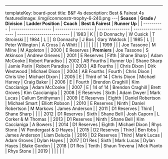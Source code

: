 ---
templateKey: board-post
title: B&F 4s
description: Best & Fairest 4s
featuredimage: /img/iconmonstr-trophy-6-240.png
---| **Season** | **Grade / Division** | **Ladder Position** | **Coach**        | **Best & Fairest** | **Runner Up**              |
| ---------- | -------------------- | ------------------- | ---------------- | ------------------ | -------------------------- |
| 1983       | K                    |                     | D Donnachy       | W Cusick           | T Stroinski                |
| 1984       | L                    |                     | G Donnachy       | J Bos              | Gary Waldock               |
| 1985       | L                    |                     | Peter Willington | A Cross            | A Whitt                    |
|            |                      |                     |                  |                    |                            |
| 1999       |                      |                     | Joe Tassone      | M Milne            | M Appleton                 |
| 2000       | E Reserves           | **Premiers**        | Joe Tassone      | S Atkinson         | Andrew Grieves             |
| 2001       | E Reserves           | Fifth               | Shane Sharp      | Adam McCooke       | Robert Paradiso            |
| 2002       | AB Fourths           | Runner Up           | Shane Sharp      | Jamie Parin        | Robert Paradiso            |
| 2003       | AB Fourths           |                     | Chris Dixon      | Dirk Westwood      | Michael Dixon              |
| 2004       | AB Fourths           | Fourth              | Chris Dixon      | Chris Ure          | Michael Dixon              |
| 2005       | E                    | Third of 14         | Chris Dixon      | Michael Harvey     | Craig Baker                |
| 2006       | E                    | Fourth              | Brendon Craghill | Kim Caccianiga     | Adam McCooke               |
| 2007       | E                    | 14 of 14            | Brendon Craghill | Brett Groves       | Kim Caccianigia            |
| 2008       | E Reserves           | Sixth               | Adam Dwyer       | Mark Lucas         | Callum Smithyman           |
| 2009       | E Reserves           | Eighth              | Daniel Robertson | Michael Smart      | Elliott Robson             |
| 2010       | E Reserves           | Ninth               | Daniel Robertson | M Markovs          | James Anderson             |
| 2011       | D1 Reserves          | Third               | Shane Sharp      |                    |                            |
| 2012       | D1 Reserves          | Sixth               | Shane Bell       | Josh Caporn        | L Corker &amp; M Thomas    |
| 2013       | D1 Reserves          | Ninth               | Shane Bell       | Kim Caccianiga     | A Bowers                   |
| 2014       | D1 Reserves          | Eighth              | Michael Dixon    | Rhys Stone         | W Pendergast &amp; D Hayes |
| 2015       | D2 Reserves          | Third               | Ben Ibbs         | James Anderson     | Liam Delucia               |
| 2016       | D2 Reserves          | Third               | Mark Lucas       | Adam Groves        | Dylan Hayes                |
| 2017       | D1 Res               | Sixth               | Mark Lucas       | Dylan Hayes        | Blake Gordon               |
| 2018       | D1 Res               | Tenth               | Shaun Trevena    | Mick Pianto        | Rhys Stone                 |
| 2019       |                      |                     |                  |                    |                            |
